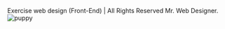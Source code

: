 Exercise web design (Front-End) | All Rights Reserved Mr. Web Designer.
![puppy](https://user-images.githubusercontent.com/79926824/119718807-4e08ae00-be68-11eb-859e-72d1567829ae.png)
